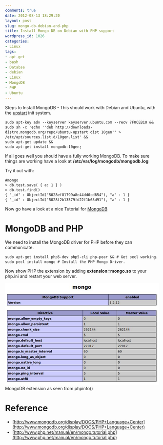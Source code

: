 ```yaml
---
comments: true
date: 2012-08-13 18:29:20
layout: post
slug: mongo-db-debian-and-php
title: Install Mongo DB on Debian with PHP support
wordpress_id: 1026
categories:
- Linux
tags:
- apt-get
- bash
- Databse
- debian
- Linux
- MongoDB
- PHP
- Ubuntu
---
```


Steps to Install MongoDB - This should work with Debian and Ubuntu, with the [upstart](http://en.wikipedia.org/wiki/Upstart) init system.

    
    sudo apt-key adv --keyserver keyserver.ubuntu.com --recv 7F0CEB10 &&
    sudo sh -c 'echo ''deb http://downloads-distro.mongodb.org/repo/ubuntu-upstart dist 10gen'' > /etc/apt/sources.list.d/10gen.list' &&
    sudo apt-get update &&
    sudo apt-get install mongodb-10gen;


If all goes well you should have a fully working MongoDB. To make sure things are working have a look at **/etc/var/log/mongodb/mongodb.log**

Try it out with:

    
    #mongo
    > db.test.save( { a: 1 } )
    > db.test.find()
    { "_id" : ObjectId("5028ef81799a8e44dd0cd654"), "a" : 1 }
    { "_id" : ObjectId("5028f2b13579fd22f1b63d91"), "a" : 1 }


Now go have a look at a nice Tutorial for [MongoDB](http://www.mongodb.org/display/DOCS/Tutorial/)


# MongoDB and PHP


We need to install the MongoDB driver for PHP before they can communicate.

    
    sudo apt-get install php5-dev php5-cli php-pear && # Get pecl working.
    sudo pecl install mongo # Install the PHP Mongo Driver.


Now show PHP the extension by adding **extension=mongo.so** to your php.ini and restart your web server.

![MongoDB extension as seen from phpinfo()](/uploads/2012/08/MongoPHP.jpg) MongoDB extension as seen from phpinfo()


# Reference
- [http://www.mongodb.org/display/DOCS/PHP+Language+Center](http://www.mongodb.org/display/DOCS/PHP+Language+Center)
- [http://www.php.net/manual/en/mongo.tutorial.php](http://www.php.net/manual/en/mongo.tutorial.php)

